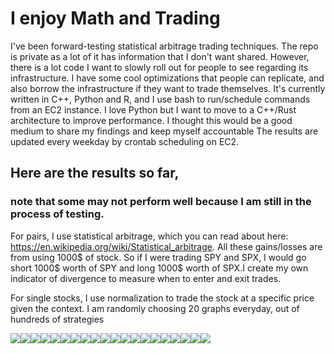 
# I enjoy Math and Trading
I've been forward-testing statistical arbitrage trading techniques. The repo is private as a lot of it has information that I don't want shared. However, there is a lot code I want to slowly roll out for people to see regarding its infrastructure. I have some cool optimizations that people can replicate, and also borrow the infrastructure if they want to trade themselves. It's currently written in C++, Python and R, and I use bash to run/schedule commands from an EC2 instance. I love Python but I want to move to a C++/Rust architecture to improve performance. I thought this would be a good medium to share my findings and keep myself accountable
The results are updated every weekday by crontab scheduling on EC2.

## Here are the results so far, 
### note that some may not perform well because I am still in the process of testing.

For pairs, I use statistical arbitrage, which you can read about here: https://en.wikipedia.org/wiki/Statistical_arbitrage. All these gains/losses are from using 1000$ of stock. So if I were trading SPY and SPX, I would go short 1000$ worth of SPY and long 1000$ worth of SPX.I create my own indicator of divergence to measure when to enter and exit trades.

For single stocks, I use normalization to trade the stock at a specific price given the context.
I am randomly choosing 20 graphs everyday, out of hundreds of strategies 
<div>
<img src="./imgs/SPY_118_capital.txt.jpg"/><img src="./imgs/SPY_QQQ_66_capital.txt.jpg"/><img src="./imgs/SPY_109_capital.txt.jpg"/><img src="./imgs/GBTC_IBIT_109_capital.txt.jpg"/><img src="./imgs/QQQ_112_capital.txt.jpg"/><img src="./imgs/SPY_6_capital.txt.jpg"/><img src="./imgs/GBTC_IBIT_79_capital.txt.jpg"/><img src="./imgs/SPY_QQQ_62_capital.txt.jpg"/><img src="./imgs/GBTC_IBIT_33_capital.txt.jpg"/><img src="./imgs/QQQ_7_capital.txt.jpg"/><img src="./imgs/SPY_94_capital.txt.jpg"/><img src="./imgs/GBTC_IBIT_29_capital.txt.jpg"/><img src="./imgs/QQQ_34_capital.txt.jpg"/><img src="./imgs/QQQ_5_capital.txt.jpg"/><img src="./imgs/SPY_44_capital.txt.jpg"/><img src="./imgs/GBTC_IBIT_29_capital.txt.jpg"/><img src="./imgs/QQQ_60_capital.txt.jpg"/><img src="./imgs/SPY_30_capital.txt.jpg"/><img src="./imgs/GBTC_IBIT_1_capital.txt.jpg"/><img src="./imgs/GBTC_IBIT_103_capital.txt.jpg"/>
</div>
